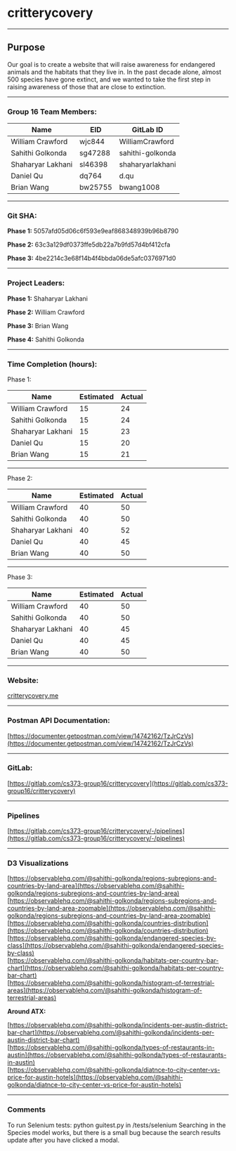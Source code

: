 # critterycovery
---
## Purpose
Our goal is to create a website that will raise awareness for endangered animals and the habitats that they live in. In the past decade alone, almost 500 species have gone extinct, and we wanted to take the first step in raising awareness of those that are close to extinction. 

---
### Group 16 Team Members: 
Name | EID | GitLab ID
--------- | --------- | ---------
William Crawford | wjc844 |  WilliamCrawford
Sahithi Golkonda | sg47288 | sahithi-golkonda
Shaharyar Lakhani |sl46398 |shaharyarlakhani
Daniel Qu | dq764 | d.qu
Brian Wang |bw25755 |bwang1008

---

### Git SHA: 
**Phase 1:**
5057afd05d06c6f593e9eaf868348939b96b8790

**Phase 2:**
63c3a129df0373ffe5db22a7b9fd57d4bf412cfa

**Phase 3:**
4be2214c3e68f14b4f4bbda06de5afc0376971d0

---

### Project Leaders: 
**Phase 1:**
Shaharyar Lakhani

**Phase 2:**
William Crawford

**Phase 3:**
Brian Wang

**Phase 4:**
Sahithi Golkonda

---

### Time Completion (hours):
Phase 1:

Name | Estimated | Actual
--------- | --------- | ---------
William Crawford | 15 | 24
Sahithi Golkonda | 15 | 24
Shaharyar Lakhani | 15 | 23
Daniel Qu | 15 | 20
Brian Wang | 15 | 21

--- 
Phase 2: 

Name | Estimated | Actual
--------- | --------- | ---------
William Crawford | 40 | 50
Sahithi Golkonda | 40 | 50
Shaharyar Lakhani | 40 | 52
Daniel Qu | 40 | 45
Brian Wang | 40 | 50

---
Phase 3: 

Name | Estimated | Actual
--------- | --------- | ---------
William Crawford | 40 | 50
Sahithi Golkonda | 40 | 50
Shaharyar Lakhani | 40 | 45
Daniel Qu | 40 | 45
Brian Wang | 40 | 50

---

### Website: 
[critterycovery.me](https://critterycovery.me)

---

### Postman API Documentation:
[https://documenter.getpostman.com/view/14742162/TzJrCzVs](https://documenter.getpostman.com/view/14742162/TzJrCzVs)

---

### GitLab: 
[https://gitlab.com/cs373-group16/critterycovery](https://gitlab.com/cs373-group16/critterycovery)

---

### Pipelines 

[https://gitlab.com/cs373-group16/critterycovery/-/pipelines](https://gitlab.com/cs373-group16/critterycovery/-/pipelines)

---

### D3 Visualizations

[https://observablehq.com/@sahithi-golkonda/regions-subregions-and-countries-by-land-area](https://observablehq.com/@sahithi-golkonda/regions-subregions-and-countries-by-land-area) \
[https://observablehq.com/@sahithi-golkonda/regions-subregions-and-countries-by-land-area-zoomable](https://observablehq.com/@sahithi-golkonda/regions-subregions-and-countries-by-land-area-zoomable) \
[https://observablehq.com/@sahithi-golkonda/countries-distribution](https://observablehq.com/@sahithi-golkonda/countries-distribution) \
[https://observablehq.com/@sahithi-golkonda/endangered-species-by-class](https://observablehq.com/@sahithi-golkonda/endangered-species-by-class) \
[https://observablehq.com/@sahithi-golkonda/habitats-per-country-bar-chart](https://observablehq.com/@sahithi-golkonda/habitats-per-country-bar-chart) \
[https://observablehq.com/@sahithi-golkonda/histogram-of-terrestrial-areas](https://observablehq.com/@sahithi-golkonda/histogram-of-terrestrial-areas) 

**Around ATX:**

[https://observablehq.com/@sahithi-golkonda/incidents-per-austin-district-bar-chart](https://observablehq.com/@sahithi-golkonda/incidents-per-austin-district-bar-chart) \
[https://observablehq.com/@sahithi-golkonda/types-of-restaurants-in-austin](https://observablehq.com/@sahithi-golkonda/types-of-restaurants-in-austin) \
[https://observablehq.com/@sahithi-golkonda/diatnce-to-city-center-vs-price-for-austin-hotels](https://observablehq.com/@sahithi-golkonda/diatnce-to-city-center-vs-price-for-austin-hotels)

---
### Comments 
To run Selenium tests: python guitest.py in /tests/selenium
Searching in the Species model works, but there is a small bug because the search results update after you have clicked a modal. 
